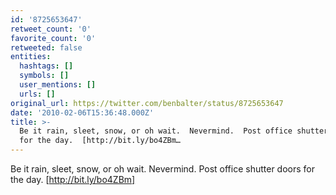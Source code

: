 ```yaml
---
id: '8725653647'
retweet_count: '0'
favorite_count: '0'
retweeted: false
entities:
  hashtags: []
  symbols: []
  user_mentions: []
  urls: []
original_url: https://twitter.com/benbalter/status/8725653647
date: '2010-02-06T15:36:48.000Z'
title: >-
  Be it rain, sleet, snow, or oh wait.  Nevermind.  Post office shutter doors
  for the day.  [http://bit.ly/bo4ZBm…
---
```


Be it rain, sleet, snow, or oh wait.  Nevermind.  Post office shutter doors for the day.  [http://bit.ly/bo4ZBm]